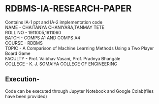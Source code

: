# RDBMS-IA-RESEARCH-PAPER
Contains IA-1 ppt and IA-2 implementation code<br>
NAME - CHAITANYA CHANIYARA,TANMAY TETE<br>
ROLL NO - 1911005,1911060<br>
BATCH - COMPS A1 AND COMPS A4<br>
COURSE - RDBMS<br>
TOPIC - A Comparison of Machine Learning Methods Using a Two Player Board Game<br>
FACULTY - Prof. Vaibhav Vasani, Prof. Pradnya Bhangale<br>
COLLEGE - K. J. SOMAIYA COLLEGE OF ENGINEERING<br>
## Execution-<br>
Code can be executed through Jupyter Notebook and Google Colab(files have been provided)<br>
